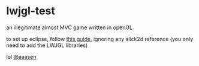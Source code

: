 lwjgl-test
==========

an illegitimate almost MVC game written in openGL.

to set up eclipse, follow [this guide](https://github.com/tangmi/gamestudy/blob/master/readme.md#setting-up-dev-environment), ignoring any slick2d reference (you only need to add the LWJGL libraries)

lol [@aaasen](https://github.com/aaasen/voxel-party/)